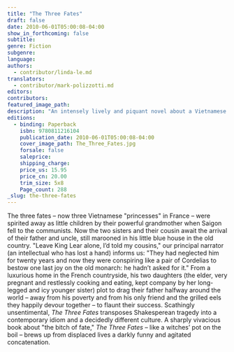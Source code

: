 ```yaml
---
title: "The Three Fates"
draft: false
date: 2010-06-01T05:00:08-04:00
show_in_forthcoming: false
subtitle:
genre: Fiction
subgenre:
language:
authors:
  - contributor/linda-le.md
translators:
  - contributor/mark-polizzotti.md
editors:
contributors:
featured_image_path:
description: "An intensely lively and piquant novel about a Vietnamese family, The Three Fates concerns rivalries and jealousies, strange motives and destructive passions. "
editions:
  - binding: Paperback
    isbn: 9780811216104
    publication_date: 2010-06-01T05:00:08-04:00
    cover_image_path: The_Three_Fates.jpg
    forsale: false
    saleprice:
    shipping_charge:
    price_us: 15.95
    price_cn: 20.00
    trim_size: 5x8
    Page_count: 288
_slug: the-three-fates
---
```


The three fates – now three Vietnamese "princesses" in France – were spirited away as little children by their powerful grandmother when Saigon fell to the communists. Now the two sisters and their cousin await the arrival of their father and uncle, still marooned in his little blue house in the old country. "Leave King Lear alone, I’d told my cousins," our principal narrator (an intellectual who has lost a hand) informs us: "They had neglected him for twenty years and now they were conspiring like a pair of Cordelias to bestow one last joy on the old monarch: he hadn’t asked for it." From a luxurious home in the French countryside, his two daughters (the elder, very pregnant and restlessly cooking and eating, kept company by her long-legged and icy younger sister) plot to drag their father halfway around the world – away from his poverty and from his only friend and the grilled eels they happily devour together – to flaunt their success. Scathingly unsentimental, _The Three Fates_ transposes Shakesperean tragedy into a contemporary idiom and a decidedly different culture. A sharply vivacious book about "the bitch of fate," _The Three Fates_ – like a witches’ pot on the boil – brews up from displaced lives a darkly funny and agitated concatenation.

